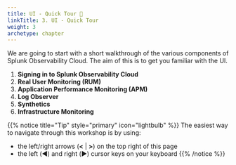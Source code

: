 ```yaml
---
title: UI - Quick Tour 🚌
linkTitle: 3. UI - Quick Tour
weight: 3
archetype: chapter
---
```


We are going to start with a short walkthrough of the various components of Splunk Observability Cloud. The aim of this is to get you familiar with the UI.

1. **Signing in to Splunk Observability Cloud**
2. **Real User Monitoring (RUM)**
3. **Application Performance Monitoring (APM)**
4. **Log Observer**
5. **Synthetics**
6. **Infrastructure Monitoring**

{{% notice title="Tip" style="primary"  icon="lightbulb" %}}
The easiest way to navigate through this workshop is by using:

* the left/right arrows (**<** | **>**) on the top right of this page
* the left (◀️) and right (▶️) cursor keys on your keyboard
{{% /notice %}}
